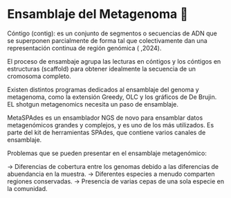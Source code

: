 # Ensamblaje del Metagenoma 🧩 

 Cóntigo (contig): es un conjunto de segmentos o secuencias de ADN que se superponen parcialmente de forma tal que colectivamente dan una representación continua de región genómica ( ,2024).

 El proceso de ensambaje agrupa las lecturas en cóntigos y los cóntigos en estructuras (scaffold) para obtener idealmente la secuencia de un cromosoma completo. 

 Existen distintos programas dedicados al ensamblaje del genoma y metagenoma, como la extensión Greedy, OLC y los gráficos de De Brujin. EL shotgun metagenomics necesita un paso de ensamblaje.

 MetaSPAdes es un ensamblador NGS de novo para ensamblar datos metagenómicos grandes y complejos, y es uno de los más utilizados. Es parte del kit de herramientas SPAdes, que contiene varios canales de ensamblaje.

Problemas que se pueden presentar en el ensamblaje metagenómico:

-> Diferencias de cobertura entre los genomas debido a las diferencias de abuendancia en la muestra.
-> Diferentes especies a menudo comparten regiones conservadas.
-> Presencia de varias cepas de una sola especie en la comunidad.



 
